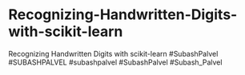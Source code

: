 # Recognizing-Handwritten-Digits-with-scikit-learn
Recognizing Handwritten Digits with scikit-learn    #SubashPalvel
#SUBASHPALVEL #subashpalvel #SubashPalvel #Subash_Palvel
